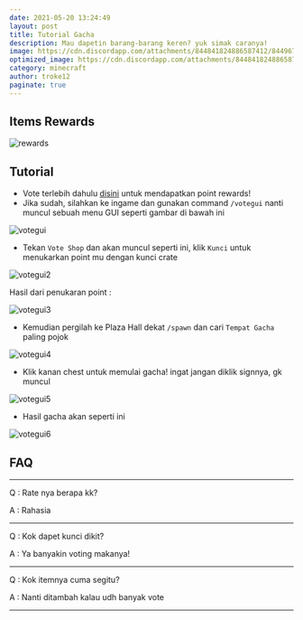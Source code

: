 ```yaml
---
date: 2021-05-20 13:24:49
layout: post
title: Tutorial Gacha
description: Mau dapetin barang-barang keren? yuk simak caranya!
image: https://cdn.discordapp.com/attachments/844841824886587412/844967343444590623/gacha-crate.png
optimized_image: https://cdn.discordapp.com/attachments/844841824886587412/844967343444590623/gacha-crate.png
category: minecraft
author: troke12
paginate: true
---
```


## Items Rewards
![rewards](https://cdn.discordapp.com/attachments/844841824886587412/844972248455708672/EpicCrate.png)

## Tutorial
- Vote terlebih dahulu [disini](https://link.troke.id/vote-mc) untuk mendapatkan point rewards!
- Jika sudah, silahkan ke ingame dan gunakan command `/votegui` nanti muncul sebuah menu GUI seperti gambar di bawah ini

![votegui](https://cdn.discordapp.com/attachments/844841824886587412/844969139864862760/2021-05-20_23.50.35.png)

- Tekan `Vote Shop` dan akan muncul seperti ini, klik `Kunci` untuk menukarkan point mu dengan kunci crate

![votegui2](https://cdn.discordapp.com/attachments/844841824886587412/844973616876617728/2021-05-21_00.23.11.png)

Hasil dari penukaran point :

![votegui3](https://cdn.discordapp.com/attachments/844841824886587412/844974115911630870/unknown.png)

- Kemudian pergilah ke Plaza Hall dekat `/spawn` dan cari `Tempat Gacha` paling pojok

![votegui4](https://cdn.discordapp.com/attachments/844841824886587412/844969140230160434/2021-05-20_23.50.57.png)

- Klik kanan chest untuk memulai gacha! ingat jangan diklik signnya, gk muncul

![votegui5](https://cdn.discordapp.com/attachments/844841824886587412/844969141160902696/2021-05-20_23.50.59.png)

- Hasil gacha akan seperti ini

![votegui6](https://cdn.discordapp.com/attachments/844841824886587412/844974928054190090/unknown.png)

## FAQ

--------------------------

Q : Rate nya berapa kk?

A : Rahasia

--------------------------

Q : Kok dapet kunci dikit?

A : Ya banyakin voting makanya!

--------------------------

Q : Kok itemnya cuma segitu?

A : Nanti ditambah kalau udh banyak vote

--------------------------
